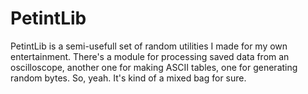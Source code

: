# PetintLib

PetintLib is a semi-usefull set of random utilities I made for my own entertainment.
There's a module for processing saved data from an oscilloscope, another one for making ASCII tables, one for generating random bytes.
So, yeah. It's kind of a mixed bag for sure.

